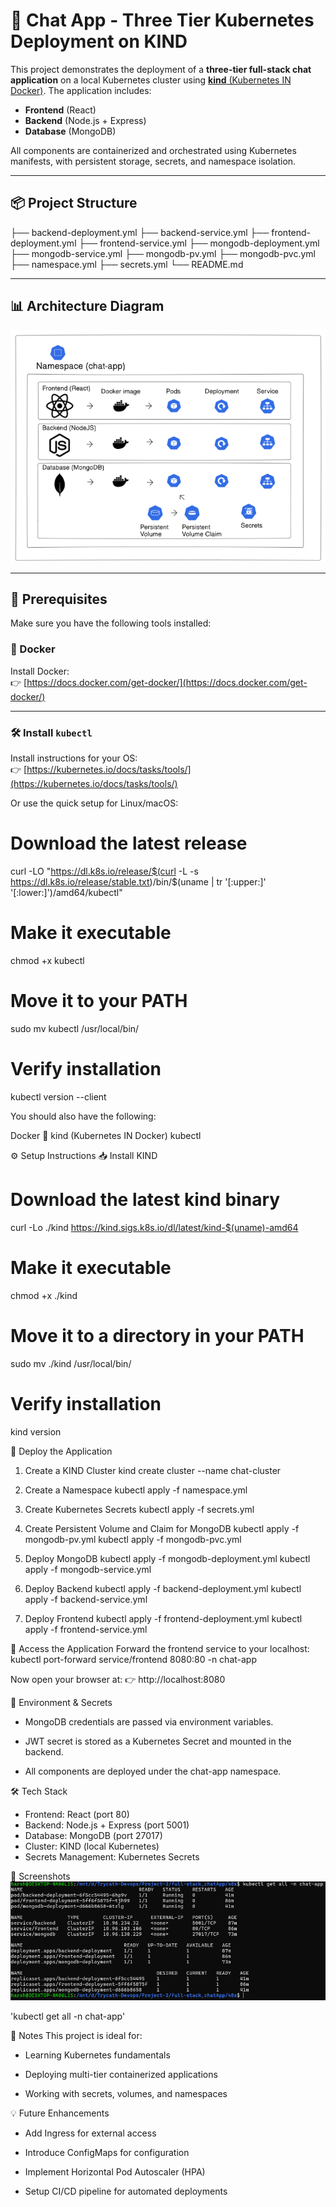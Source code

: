 # 🧱 Chat App - Three Tier Kubernetes Deployment on KIND

This project demonstrates the deployment of a **three-tier full-stack chat application** on a local Kubernetes cluster using [**kind** (Kubernetes IN Docker)](https://kind.sigs.k8s.io/). The application includes:

- **Frontend** (React)
- **Backend** (Node.js + Express)
- **Database** (MongoDB)

All components are containerized and orchestrated using Kubernetes manifests, with persistent storage, secrets, and namespace isolation.

---

## 📦 Project Structure

├── backend-deployment.yml
├── backend-service.yml
├── frontend-deployment.yml
├── frontend-service.yml
├── mongodb-deployment.yml
├── mongodb-service.yml
├── mongodb-pv.yml
├── mongodb-pvc.yml
├── namespace.yml
├── secrets.yml
└── README.md


---

## 📊 Architecture Diagram

![Kubernetes Architecture](Kubernetes.png)

---

## 🚀 Prerequisites

Make sure you have the following tools installed:

### 🐳 Docker

Install Docker:  
👉 [https://docs.docker.com/get-docker/](https://docs.docker.com/get-docker/)

---

### 🛠️ Install `kubectl`

Install instructions for your OS:  
👉 [https://kubernetes.io/docs/tasks/tools/](https://kubernetes.io/docs/tasks/tools/)

Or use the quick setup for Linux/macOS:

# Download the latest release
curl -LO "https://dl.k8s.io/release/$(curl -L -s https://dl.k8s.io/release/stable.txt)/bin/$(uname | tr '[:upper:]' '[:lower:]')/amd64/kubectl"

# Make it executable
chmod +x kubectl

# Move it to your PATH
sudo mv kubectl /usr/local/bin/

# Verify installation
kubectl version --client

You should also have the following:

Docker 🐳
kind (Kubernetes IN Docker)
kubectl

⚙️ Setup Instructions
📥 Install KIND
# Download the latest kind binary
curl -Lo ./kind https://kind.sigs.k8s.io/dl/latest/kind-$(uname)-amd64

# Make it executable
chmod +x ./kind

# Move it to a directory in your PATH
sudo mv ./kind /usr/local/bin/

# Verify installation
kind version

🧪 Deploy the Application
1. Create a KIND Cluster
kind create cluster --name chat-cluster

2. Create a Namespace
kubectl apply -f namespace.yml

3. Create Kubernetes Secrets
kubectl apply -f secrets.yml

4. Create Persistent Volume and Claim for MongoDB
kubectl apply -f mongodb-pv.yml
kubectl apply -f mongodb-pvc.yml

5. Deploy MongoDB
kubectl apply -f mongodb-deployment.yml
kubectl apply -f mongodb-service.yml

6. Deploy Backend
kubectl apply -f backend-deployment.yml
kubectl apply -f backend-service.yml

7. Deploy Frontend
kubectl apply -f frontend-deployment.yml
kubectl apply -f frontend-service.yml

📡 Access the Application
Forward the frontend service to your localhost:
kubectl port-forward service/frontend 8080:80 -n chat-app

Now open your browser at:
👉 http://localhost:8080

🔐 Environment & Secrets
- MongoDB credentials are passed via environment variables.

- JWT secret is stored as a Kubernetes Secret and mounted in the backend.

- All components are deployed under the chat-app namespace.

🛠 Tech Stack
- Frontend: React (port 80)
- Backend: Node.js + Express (port 5001)
- Database: MongoDB (port 27017)
- Cluster: KIND (local Kubernetes)
- Secrets Management: Kubernetes Secrets

📸 Screenshots
![Kubernetes get all](getall.png)

'kubectl get all -n chat-app'

📘 Notes
This project is ideal for:

- Learning Kubernetes fundamentals

- Deploying multi-tier containerized applications

- Working with secrets, volumes, and namespaces

💡 Future Enhancements
- Add Ingress for external access

- Introduce ConfigMaps for configuration

- Implement Horizontal Pod Autoscaler (HPA)

- Setup CI/CD pipeline for automated deployments


